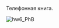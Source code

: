 Телефонная книга.

![hw6_PhB](https://user-images.githubusercontent.com/90350582/196274783-9083a61c-6844-4d44-ba98-e22b87fe1bf9.jpg)
